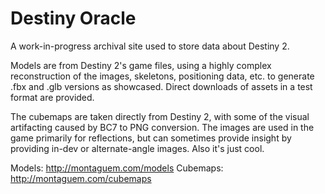 # Destiny Oracle
A work-in-progress archival site used to store data about Destiny 2.

Models are from Destiny 2's game files, using a highly complex reconstruction of the images, skeletons, positioning data, etc. to generate .fbx and .glb versions as showcased. Direct downloads of assets in a test format are provided.

The cubemaps are taken directly from Destiny 2, with some of the visual artifacting caused by BC7 to PNG conversion. The images are used in the game primarily for reflections, but can sometimes provide insight by providing in-dev or alternate-angle images. Also it's just cool.

Models: http://montaguem.com/models
Cubemaps: http://montaguem.com/cubemaps
